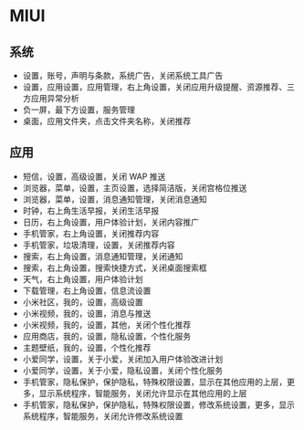 # MIUI

## 系统

- 设置，账号，声明与条款，系统广告，关闭系统工具广告
- 设置，应用设置，应用管理，右上角设置，关闭应用升级提醒、资源推荐、三方应用异常分析
- 负一屏，最下方设置，服务管理
- 桌面，应用文件夹，点击文件夹名称，关闭推荐

## 应用

- 短信，设置，高级设置，关闭 WAP 推送
- 浏览器，菜单，设置，主页设置，选择简洁版，关闭宫格位推送
- 浏览器，菜单，设置，消息通知管理，关闭消息通知
- 时钟，右上角生活早报，关闭生活早报
- 日历，右上角设置，用户体验计划，关闭内容推广
- 手机管家，右上角设置，关闭推荐内容
- 手机管家，垃圾清理，设置，关闭推荐内容
- 搜索，右上角设置，消息通知管理，关闭通知
- 搜索，右上角设置，搜索快捷方式，关闭桌面搜索框
- 天气，右上角设置，用户体验计划
- 下载管理，右上角设置，信息流设置
- 小米社区，我的，设置，高级设置
- 小米视频，我的，设置，消息与推送
- 小米视频，我的，设置，其他，关闭个性化推荐
- 应用商店，我的，设置，隐私设置，个性化服务
- 主题壁纸，我的，设置，个性化推荐
- 小爱同学，设置，关于小爱，关闭加入用户体验改进计划
- 小爱同学，设置，关于小爱，隐私设置，关闭个性化服务
- 手机管家，隐私保护，保护隐私，特殊权限设置，显示在其他应用的上层，更多，显示系统程序，智能服务，关闭允许显示在其他应用的上层
- 手机管家，隐私保护，保护隐私，特殊权限设置，修改系统设置，更多，显示系统程序，智能服务，关闭允许修改系统设置

